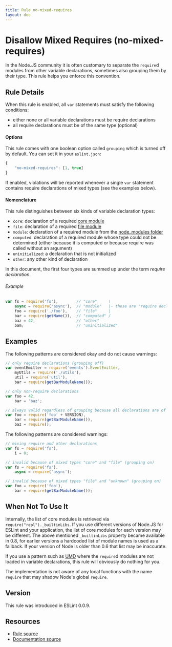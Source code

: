 ```yaml
---
title: Rule no-mixed-requires
layout: doc
---
```

<!-- Note: No pull requests accepted for this file. See README.md in the root directory for details. -->
# Disallow Mixed Requires (no-mixed-requires)

In the Node.JS community it is often customary to separate the `require`d modules from other variable declarations, sometimes also grouping them by their type. This rule helps you enforce this convention.

## Rule Details

When this rule is enabled, all `var` statements must satisfy the following conditions:

 - either none or all variable declarations must be require declarations
 - all require declarations must be of the same type (optional)

#### Options

This rule comes with one boolean option called `grouping` which is turned off by default. You can set it in your `eslint.json`:

```js
{
    "no-mixed-requires": [1, true]
}
```

If enabled, violations will be reported whenever a single `var` statement contains require declarations of mixed types (see the examples below).

#### Nomenclature
This rule distinguishes between six kinds of variable declaration types:

 - `core`: declaration of a required [core module][1]
 - `file`: declaration of a required [file module][2]
 - `module`: declaration of a required module from the [node_modules folder][3]
 - `computed`: declaration of a required module whose type could not be determined (either because it is computed or because require was called without an argument)
 - `uninitialized`: a declaration that is not initialized
 - `other`: any other kind of declaration

In this document, the first four types are summed up under the term *require declaration*.

###### Example

```javascript
var fs = require('fs'),        // "core"     \
    async = require('async'),  // "module"   |- these are "require declaration"s
    foo = require('./foo'),    // "file"     |
    bar = require(getName()),  // "computed" /
    baz = 42,                  // "other"
    bam;                       // "uninitialized"
```

## Examples

The following patterns are considered okay and do not cause warnings:

```js
// only require declarations (grouping off)
var eventEmitter = require('events').EventEmitter,
    myUtils = require('./utils'),
    util = require('util'),
    bar = require(getBarModuleName());

// only non-require declarations
var foo = 42,
    bar = 'baz';

// always valid regardless of grouping because all declarations are of the same type
var foo = require('foo' + VERSION),
    bar = require(getBarModuleName()),
    baz = require();
```

The following patterns are considered warnings:

```js
// mixing require and other declarations
var fs = require('fs'),
    i = 0;

// invalid because of mixed types "core" and "file" (grouping on)
var fs = require('fs'),
    async = require('async');

// invalid because of mixed types "file" and "unknown" (grouping on)
var foo = require('foo'),
    bar = require(getBarModuleName());
```


## When Not To Use It
Internally, the list of core modules is retrieved via `require("repl")._builtinLibs`. If you use different versions of Node.JS for ESLint and your application, the list of core modules for each version may be different.
The above mentioned `_builtinLibs` property became available in 0.8, for earlier versions a hardcoded list of module names is used as a fallback. If your version of Node is older than 0.6 that list may be inaccurate.

If you use a pattern such as [UMD][4] where the `require`d modules are not loaded in variable declarations, this rule will obviously do nothing for you.

The implementation is not aware of any local functions with the name `require` that may shadow Node's global `require`.

[1]: http://nodejs.org/api/modules.html#modules_core_modules
[2]: http://nodejs.org/api/modules.html#modules_file_modules
[3]: http://nodejs.org/api/modules.html#modules_loading_from_node_modules_folders
[4]: https://github.com/umdjs/umd

## Version

This rule was introduced in ESLint 0.0.9.

## Resources

* [Rule source](https://github.com/eslint/eslint/tree/master/lib/rules/no-mixed-requires.js)
* [Documentation source](https://github.com/eslint/eslint/tree/master/docs/rules/no-mixed-requires.md)

